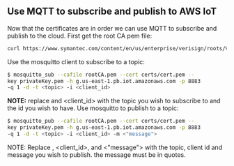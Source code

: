 
## Use MQTT to subscribe and publish to AWS IoT

Now that the certificates are in order we can use MQTT to subscribe and publish to the cloud. 
First get the root CA pem file:
``` bash
curl https://www.symantec.com/content/en/us/enterprise/verisign/roots/VeriSign-Class%203-Public-Primary-Certification-Authority-G5.pem > rootCA.pem 
``` 
Use the mosquitto client to subscribe to a topic:
``` bash
$ mosquitto_sub --cafile rootCA.pem --cert certs/cert.pem --
key privateKey.pem -h g.us-east-1.pb.iot.amazonaws.com -p 8883
-q 1 -d -t <topic> -i <client_id>
``` 
**NOTE:** replace <topic> and <client_id> with the topic you wish to subscribe to and the id you wish to have. 
Use mosquitto to publish to a topic: 
``` bash
$ mosquitto_pub --cafile rootCA.pem --cert certs/cert.pem --
key privateKey.pem -h g.us-east-1.pb.iot.amazonaws.com -p 8883
-q 1 -d -t <topic> -i <client_id> -m <"message">
``` 
NOTE: Replace <topic>, <client_id>, and <"message"> with the topic, client id and message you wish to publish. the message must be in quotes.  


 
